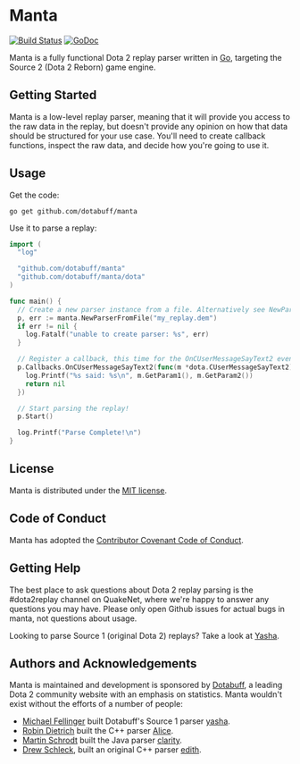 # Manta

[![Build Status](https://travis-ci.org/dotabuff/manta.svg?branch=master)](https://travis-ci.org/dotabuff/manta) [![GoDoc](https://godoc.org/github.com/dotabuff/manta?status.svg)](https://godoc.org/github.com/dotabuff/manta)

Manta is a fully functional Dota 2 replay parser written in [Go](https://golang.org), targeting the Source 2 (Dota 2 Reborn) game engine.

## Getting Started

Manta is a low-level replay parser, meaning that it will provide you access to the raw data in the replay, but doesn't provide any opinion on how that data should be structured for your use case. You'll need to create callback functions, inspect the raw data, and decide how you're going to use it.

## Usage

Get the code:

    go get github.com/dotabuff/manta

Use it to parse a replay:

```go
import (
  "log"

  "github.com/dotabuff/manta"
  "github.com/dotabuff/manta/dota"
)

func main() {
  // Create a new parser instance from a file. Alternatively see NewParser([]byte)
  p, err := manta.NewParserFromFile("my_replay.dem")
  if err != nil {
    log.Fatalf("unable to create parser: %s", err)
  }

  // Register a callback, this time for the OnCUserMessageSayText2 event.
  p.Callbacks.OnCUserMessageSayText2(func(m *dota.CUserMessageSayText2) error {
    log.Printf("%s said: %s\n", m.GetParam1(), m.GetParam2())
    return nil
  })

  // Start parsing the replay!
  p.Start()

  log.Printf("Parse Complete!\n")
}
```

## License

Manta is distributed under the [MIT license](https://github.com/dotabuff/manta/blob/master/LICENSE).

## Code of Conduct

Manta has adopted the [Contributor Covenant Code of Conduct](https://github.com/dotabuff/manta/blob/master/CONDUCT.md).

## Getting Help

The best place to ask questions about Dota 2 replay parsing is the #dota2replay channel on QuakeNet, where we're happy to answer any questions you may have. Please only open Github issues for actual bugs in manta, not questions about usage.

Looking to parse Source 1 (original Dota 2) replays? Take a look at [Yasha](https://github.com/dotabuff/yasha).

## Authors and Acknowledgements

Manta is maintained and development is sponsored by [Dotabuff](http://www.dotabuff.com), a leading Dota 2 community website with an emphasis on statistics. Manta wouldn't exist without the efforts of a number of people:

* [Michael Fellinger](https://github.com/manveru) built Dotabuff's Source 1 parser [yasha](https://github.com/dotabuff/yasha).
* [Robin Dietrich](https://github.com/invokr) built the C++ parser [Alice](https://github.com/AliceStats/Alice).
* [Martin Schrodt](https://github.com/spheenik) built the Java parser [clarity](https://github.com/skadistats/clarity).
* [Drew Schleck](https://github.com/dschleck), built an original C++ parser [edith](https://github.com/dschleck/edith).
